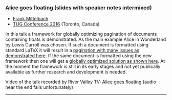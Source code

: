 

### <a href="{{site.baseurl}}/publications/2016-07-FMi-TUG-alice-goes-floating-slides-with-notes.pdf" target="_blank" onclick="vgwPixelCall('2670672cff324b98bafa9be09e193fff');">Alice goes floating</a> (slides with speaker notes intermixed)

+ [Frank Mittelbach]({{site.baseurl}}/about/team/#frank-mittelbach)
+ [TUG Conference 2016](https://tug.org/tug2016/) (Toronto, Canada)

In this talk a framework for globally optimizing pagination of
documents containing floats is demonstrated. As the main example Alice
in Wonderland by Lewis Carroll was chosen. If such a document is
formatted using standard LaTeX it will result in a 
<a href="{{site.baseurl}}/publications/2016-07-FMi-TUG-alice-goes-floating-phase0-stdlatex.pdf" target="_blank" onclick="vgwPixelCall('2670672cff324b98bafa9be09e193fff');">pagination with many issues as demonstrated here</a>.
If the same document is formatted using the new framework then one will
get a
<a href="{{site.baseurl}}/publications/2016-07-FMi-TUG-alice-goes-floating-phase4-strict-texflex.pdf" target="_blank" onclick="vgwPixelCall('2670672cff324b98bafa9be09e193fff');">globally optimized solution as shown here</a>.
At the moment the framework is still in its early stages and not yet
publically available as further research and development is needed.

Video of the talk recorded by River Valley TV:  <a href="http://zeeba.tv/media/conferences/tug-2016/0102-Frank-Mittelbach/" target="_blank"  onclick="vgwPixelCall('2670672cff324b98bafa9be09e193fff');">Alice
       goes floating</a> (audio near the end fails unfortunately)


***
